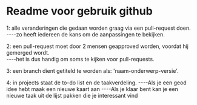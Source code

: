# Readme voor gebruik github

1: alle veranderingen die gedaan worden graag via een pull-request doen.  
----zo heeft iedereen de kans om de aanpassingen te bekijken.  
    
2: een pull-request moet door 2 mensen geapproved worden, voordat hij gemerged wordt.  
----het is dus handig om soms te kijken voor pull-requests.  
    
3: een branch dient getiteld te worden als: 'naam-onderwerp-versie'.  

4: in projects staat de to-do list en de taakverdeling. 
----Als je een geod idee hebt maak een nieuwe kaart aan
----Als je klaar bent kan je een nieuwe taak uit de lijst pakken die je interessant vind
